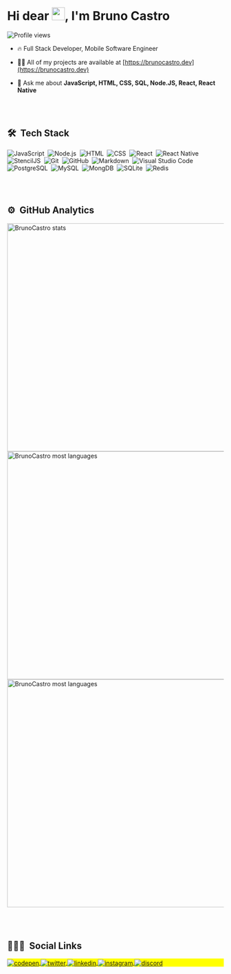 <h1 align="left">Hi dear <img src="https://raw.githubusercontent.com/kaueMarques/kaueMarques/master/hi.gif" width="30px">, I'm Bruno Castro</h1>
<p align="left"> <img src="https://komarev.com/ghpvc/?username=brunolagoa&color=yellow" alt="Profile views" /> </p>

- 🔥 Full Stack Developer, Mobile Software Engineer 

- 👨‍💻 All of my projects are available at [https://brunocastro.dev](https://brunocastro.dev)

- 💬 Ask me about **JavaScript, HTML, CSS, SQL, Node.JS, React, React Native**

<br><br>

## 🛠 &nbsp;Tech Stack

![JavaScript](https://img.shields.io/badge/-JavaScript-05122A?style=for-the-badge&logo=javascript)&nbsp;
![Node.js](https://img.shields.io/badge/-Node.js-05122A?style=for-the-badge&logo=node.js)&nbsp;
![HTML](https://img.shields.io/badge/-HTML-05122A?style=for-the-badge&logo=HTML5)&nbsp;
![CSS](https://img.shields.io/badge/-CSS-05122A?style=for-the-badge&logo=CSS3&logoColor=1572B6)&nbsp;
![React](https://img.shields.io/badge/-React-05122A?style=for-the-badge&logo=react)&nbsp;
![React Native](https://img.shields.io/badge/-React-05122A?style=for-the-badge&logo=react)&nbsp;
![StencilJS](https://img.shields.io/badge/-StecilJS-05122A?style=for-the-badge&logo=stenciljs)&nbsp;
![Git](https://img.shields.io/badge/-Git-05122A?style=for-the-badge&logo=git)&nbsp;
![GitHub](https://img.shields.io/badge/-GitHub-05122A?style=for-the-badge&logo=github)&nbsp;
![Markdown](https://img.shields.io/badge/-Markdown-05122A?style=for-the-badge&logo=markdown)&nbsp;
![Visual Studio Code](https://img.shields.io/badge/-Visual%20Studio%20Code-05122A?style=for-the-badge&logo=visual-studio-code&logoColor=007ACC)&nbsp;
![PostgreSQL](https://img.shields.io/badge/-PostgreSQL-05122A?style=for-the-badge&logo=postgresql)&nbsp;
![MySQL](https://img.shields.io/badge/-MySQL-05122A?style=for-the-badge&logo=mysql)&nbsp;
![MongDB](https://img.shields.io/badge/-MongoDB-05122A?style=for-the-badge&logo=mongodb)&nbsp;
![SQLite](https://img.shields.io/badge/-SQLite-05122A?style=for-the-badge&logo=sqlite)&nbsp;
![Redis](https://img.shields.io/badge/-Redis-05122A?style=for-the-badge&logo=redis)&nbsp;

<br><br>

## ⚙️ &nbsp;GitHub Analytics

<p align="left">
<img width="530em" src="https://github-readme-stats.vercel.app/api?username=brunolagoa&show_icons=true&theme=vision-friendly-dark" alt="BrunoCastro stats"/>
<img width="530em" src="https://github-readme-stats.vercel.app/api/top-langs/?username=brunolagoa&layout=compact&theme=vision-friendly-dark" alt="BrunoCastro most languages"/>
 <img width="530em" src="https://github-readme-streak-stats.herokuapp.com/?user=brunolagoa&layout=compact&theme=vision-friendly-dark" alt="BrunoCastro most languages"/>
</p>

<br><br>

## 👨🏽‍🦲 &nbsp;Social Links

<p align="left" style="background:yellow">
<a href="https://codepen.io/brunolagoa" target="_blank">
  <img align="center" src="https://img.shields.io/badge/-brunolagoa-05122A?style=for-the-badge&logo=codepen" alt="codepen"/>
</a>
 
<a href="https://twitter.com/BrunoCa75097209" target="_blank">
  <img align="center" src="https://img.shields.io/badge/-brunocastro-05122A?style=for-the-badge&logo=twitter" alt="twitter"/>  
</a>
 
<a href="https://linkedin.com/in/brunovcastro" target="_blank">
  <img align="center" src="https://img.shields.io/badge/-brunocastro-05122A?style=for-the-badge&logo=linkedin" alt="linkedin"/>
</a>
 
<a href="https://instagram.com/brunovcastro" target="_blank">
 <img align="center" src="https://img.shields.io/badge/brunovcastro-05122A?style=for-the-badge&logo=instagram" alt="instagram"/>
</a>
 
 <a href="https://discord.com/Bruno Castro#2817" target="_blank">
 <img align="center" src="https://img.shields.io/badge/BrunoCastro-05122A?style=for-the-badge&logo=discord" alt="discord"/>
</a>
</p>


